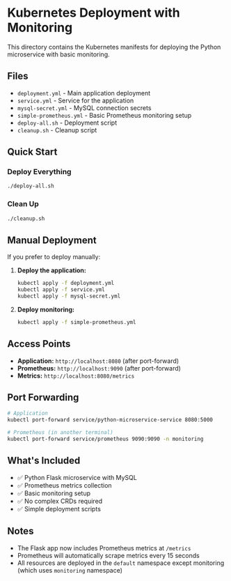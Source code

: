 # Kubernetes Deployment with Monitoring

This directory contains the Kubernetes manifests for deploying the Python microservice with basic monitoring.

## Files

- `deployment.yml` - Main application deployment
- `service.yml` - Service for the application
- `mysql-secret.yml` - MySQL connection secrets
- `simple-prometheus.yml` - Basic Prometheus monitoring setup
- `deploy-all.sh` - Deployment script
- `cleanup.sh` - Cleanup script

## Quick Start

### Deploy Everything
```bash
./deploy-all.sh
```

### Clean Up
```bash
./cleanup.sh
```

## Manual Deployment

If you prefer to deploy manually:

1. **Deploy the application:**
   ```bash
   kubectl apply -f deployment.yml
   kubectl apply -f service.yml
   kubectl apply -f mysql-secret.yml
   ```

2. **Deploy monitoring:**
   ```bash
   kubectl apply -f simple-prometheus.yml
   ```

## Access Points

- **Application:** `http://localhost:8080` (after port-forward)
- **Prometheus:** `http://localhost:9090` (after port-forward)
- **Metrics:** `http://localhost:8080/metrics`

## Port Forwarding

```bash
# Application
kubectl port-forward service/python-microservice-service 8080:5000

# Prometheus (in another terminal)
kubectl port-forward service/prometheus 9090:9090 -n monitoring
```

## What's Included

- ✅ Python Flask microservice with MySQL
- ✅ Prometheus metrics collection
- ✅ Basic monitoring setup
- ✅ No complex CRDs required
- ✅ Simple deployment scripts

## Notes

- The Flask app now includes Prometheus metrics at `/metrics`
- Prometheus will automatically scrape metrics every 15 seconds
- All resources are deployed in the `default` namespace except monitoring (which uses `monitoring` namespace)
